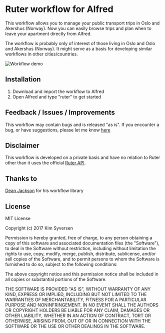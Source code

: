 # Ruter workflow for Alfred
This workflow allows you to manage your public transport trips in Oslo and Akershus (Norway). Now you can easily browse trips and plan when to leave your apartment directly from Alfred.


The workflow is probably only of interest of those living in Oslo and Oslo and Akershus (Norway). It might serve as a basis for developing similar workflows in other cities/countries.

![Workflow demo](http://i.imgur.com/rVcZv26.gif)

## Installation
1. Download and import the workflow to Alfred
2. Open Alfred and type "ruter" to get started

## Feedback / Issues / Improvements
This workflow may contain bugs and is released "as is". If you encounter a bug, or have suggestions, please let me know [here](https://github.com/kimsyversen/ruter_workflow_alfred/issues)

## Disclaimer
This workflow is developed on a private basis and have no relation to Ruter other than it uses the official [Ruter API](https://ruter.no/labs/). 


## Thanks to
[Dean Jackson](https://github.com/deanishe/alfred-workflow) for his workflow library

## License

MIT License

Copyright (c) 2017 Kim Syversen

Permission is hereby granted, free of charge, to any person obtaining a copy of this software and associated documentation files (the "Software"), to deal in the Software without restriction, including without limitation the rights to use, copy, modify, merge, publish, distribute, sublicense, and/or sell copies of the Software, and to permit persons to whom the Software is furnished to do so, subject to the following conditions:

The above copyright notice and this permission notice shall be included in all copies or substantial portions of the Software.

THE SOFTWARE IS PROVIDED "AS IS", WITHOUT WARRANTY OF ANY KIND, EXPRESS OR IMPLIED, INCLUDING BUT NOT LIMITED TO THE WARRANTIES OF MERCHANTABILITY, FITNESS FOR A PARTICULAR PURPOSE AND NONINFRINGEMENT. IN NO EVENT SHALL THE AUTHORS OR COPYRIGHT HOLDERS BE LIABLE FOR ANY CLAIM, DAMAGES OR OTHER LIABILITY, WHETHER IN AN ACTION OF CONTRACT, TORT OR OTHERWISE, ARISING FROM, OUT OF OR IN CONNECTION WITH THE SOFTWARE OR THE USE OR OTHER DEALINGS IN THE SOFTWARE.
